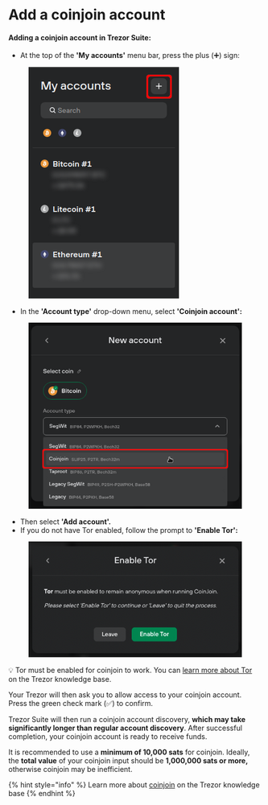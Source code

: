 # Add a coinjoin account

#### Adding a coinjoin account in Trezor Suite:

* At the top of the **'My accounts'** menu bar, press the plus (➕) sign:

<figure><img src="../../.gitbook/assets/Add-CJ-1.png" alt=""><figcaption></figcaption></figure>

* In the **'Account type'** drop-down menu, select **'Coinjoin account':**

<figure><img src="../../.gitbook/assets/Add-CJ-2_new.png" alt=""><figcaption></figcaption></figure>

* Then select **'Add account'.**
* If you do not have Tor enabled, follow the prompt to **'Enable Tor':**

<figure><img src="../../.gitbook/assets/Add-CJ-3.png" alt=""><figcaption></figcaption></figure>

💡 Tor must be enabled for coinjoin to work. You can [learn more about Tor](https://trezor.io/learn/a/tor-in-trezor-suite-app) on the Trezor knowledge base.

Your Trezor will then ask you to allow access to your coinjoin account. Press the green check mark (✅) to confirm.

Trezor Suite will then run a coinjoin account discovery, **which may take significantly longer than regular account discovery**. After successful completion, your coinjoin account is ready to receive funds.

It is recommended to use a **minimum of 10,000 sats** for coinjoin. Ideally, the **total value** of your coinjoin input should be **1,000,000 sats or more,** otherwise coinjoin may be inefficient.

{% hint style="info" %}
Learn more about [coinjoin](https://trezor.io/learn/a/coinjoin-in-trezor-suite) on the Trezor knowledge base
{% endhint %}

